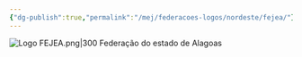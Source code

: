 ```yaml
---
{"dg-publish":true,"permalink":"/mej/federacoes-logos/nordeste/fejea/"}
---
```


![Logo FEJEA.png|300](/img/user/Imagens/Logos%20das%20Federa%C3%A7%C3%B5es/Logo%20FEJEA.png)
Federação do estado de Alagoas